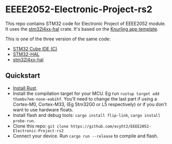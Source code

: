 # EEEE2052-Electronic-Project-rs2

This repo contains STM32 code for Electronic Project of EEEE2052 module. It uses the [stm32l4xx-hal](https://github.com/stm32-rs/stm32l4xx-hal) crate. It's based on the [Knurling app template](https://github.com/knurling-rs/app-template).

This is one of the three version of the same code:
- [STM32 Cube IDE (C)](https://github.com/ecyht2/EEEE2052-Electronic-Project)
- [STM32-HAL](https://github.com/ecyht2/EEEE2052-Electronic-Project-rs)
- [stm32l4xx-hal](https://github.com/ecyht2/EEEE2052-Electronic-Project-rs2)

## Quickstart
- [Install Rust](https://www.rust-lang.org/tools/install).
- Install the compilation target for your MCU. Eg run `rustup target add thumbv7em-none-eabihf`. You'll need to change the last part if using a Cortex-M0, Cortex-M33, (Eg Stm32G0 or L5 respectively) or if you don't want to use hardware floats.
- Install flash and debug tools: `cargo install flip-link`, `cargo install probe-run`.
- Clone this repo: `git clone https://github.com/ecyht2/EEEE2052-Electronic-Project-rs2`
- Connect your device. Run `cargo run --release` to compile and flash.
